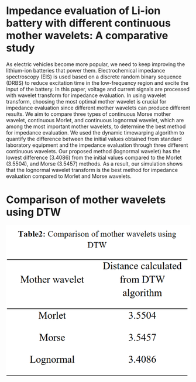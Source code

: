 # Impedance evaluation of Li-ion battery with different continuous mother wavelets: A comparative study
As electric vehicles become more popular, we need to keep improving the lithium-ion batteries that power them. Electrochemical impedance spectroscopy (EIS) is used based on a discrete random binary sequence (DRBS) to reduce excitation time in the low-frequency region and excite the input of the battery. In this paper, voltage and current signals are processed with wavelet transform for impedance evaluation. In using wavelet transform, choosing the most optimal mother wavelet is crucial for impedance evaluation since different mother wavelets can produce different results. We aim to compare three types of continuous Morse mother wavelet, continuous Morlet, and continuous lognormal wavelet, which are among the most important mother wavelets, to determine the best method for impedance evaluation. We used the dynamic timewarping algorithm to quantify the difference between the initial values obtained from standard laboratory equipment and the impedance evaluation through three different continuous wavelets. Our proposed method (lognormal wavelet) has the lowest difference (3.4086) from the initial values compared to the Morlet (3.5504), and Morse (3.5457) methods. As a result, our simulation shows that the lognormal wavelet transform is the best method for impedance evaluation compared to Morlet and Morse wavelets.
# Comparison of mother wavelets using DTW
![alt text](https://github.com/Mahdikhoorishandiz/Impedance-evaluation-of-Li-ion-battery/blob/main/image.png)
